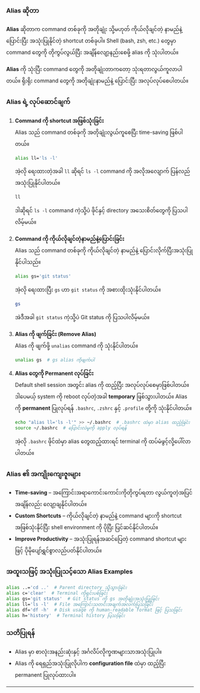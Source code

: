 
### **Alias ဆိုတာ**  
**Alias** ဆိုတာက command တစ်ခုကို အတိုချုံး သို့မဟုတ် ကိုယ်လိုချင်တဲ့ နာမည်နဲ့ပြောင်းပြီး အသုံးပြုနိုင်တဲ့ shortcut တစ်ခုပါ။ Shell (bash, zsh, etc.) တွေမှာ command တွေကို တိုကွပ်လွယ်ပြီး အချိန်လျော့နည်းစေဖို့ alias ကို သုံးပါတယ်။ 

**Alias** ကို သုံးပြီး command တွေကို အတိုချုံးတာကတော့ သုံးရတာလွယ်ကူလာပါတယ်။ ရိုးရိုး command တွေကို အတိုချုံးနာမည်နဲ့ ပြောင်းပြီး အလုပ်လုပ်စေပါတယ်။ 

### **Alias ရဲ့ လုပ်ဆောင်ချက်**

1. **Command ကို shortcut အဖြစ်သုံးခြင်း**  
   Alias သည် command တစ်ခုကို အတိုချုံးလွယ်ကူစေပြီး time-saving ဖြစ်ပါတယ်။


   ```bash
   alias ll='ls -l'  
   ```
   အဲ့လို ရေးထားတဲ့အခါ `ll` ဆိုရင် `ls -l` command ကို အလိုအလျောက် ပြန်လည်အသုံးပြုနိုင်ပါတယ်။  
   ```bash
   ll
   ```
   ဒါဆိုရင် `ls -l` command ကဲ့သို့ပဲ ဖိုင်နှင့် directory အသေးစိတ်တွေကို ပြသပါလိမ့်မယ်။

2. **Command ကို ကိုယ်လိုချင်တဲ့နာမည်နဲ့ပြောင်းခြင်း**  
   Alias သည် command တစ်ခုကို ကိုယ်လိုချင်တဲ့ နာမည်နဲ့ ပြောင်းလိုက်ပြီးအသုံးပြုနိုင်ပါသည်။ 


   ```bash
   alias gs='git status'  
   ```
   အဲ့လို ရေးထားပြီး `gs` ဟာ `git status` ကို အစားထိုးသုံးနိုင်ပါတယ်။  
   ```bash
   gs  
   ```
   အဲဒီအခါ `git status` ကဲ့သို့ပဲ Git status ကို ပြသပါလိမ့်မယ်။

3. **Alias ကို ဖျက်ခြင်း (Remove Alias)**  
   Alias ကို ဖျက်ဖို့ `unalias` command ကို သုံးနိုင်ပါတယ်။ 


   ```bash
   unalias gs  # gs alias ကိုဖျက်ပါ
   ```

4. **Alias တွေကို **Permanent** လုပ်ခြင်း**  
   Default shell session အတွင်း alias ကို ထည့်ပြီး အလုပ်လုပ်စေမှာဖြစ်ပါတယ်။ ဒါပေမယ့် system ကို reboot လုပ်တဲ့အခါ **temporary** ဖြစ်သွားပါတယ်။ Alias ကို **permanent** ပြုလုပ်ရန် `.bashrc`, `.zshrc` နှင့် `.profile` တို့ကို သုံးနိုင်ပါတယ်။  


   ```bash
   echo "alias ll='ls -l'" >> ~/.bashrc  # .bashrc ထဲမှာ alias ထည့်ခြင်း
   source ~/.bashrc  # ပြောင်းလဲမှုကို apply လုပ်ရန်
   ```

   အဲ့လို `.bashrc` ဖိုင်ထဲမှာ alias တွေထည့်ထားရင် terminal ကို ထပ်မံဖွင့်လို့ပေါ်လာပါတယ်။

### **Alias ၏ အကျိုးကျေးဇူးများ**  
- **Time-saving** – အကြောင်းအရာကောင်းကောင်းကိုတိုကွပ်ရတာ လွယ်ကူတဲ့အပြင် အချိန်လည်း လျော့ချနိုင်ပါတယ်။
- **Custom Shortcuts** – ကိုယ်လိုချင်တဲ့ နာမည်နဲ့ command များကို shortcut အဖြစ်သုံးနိုင်ပြီး shell environment ကို ပိုပြီး ပြင်ဆင်နိုင်ပါတယ်။
- **Improve Productivity** – အသုံးပြုရန်အဆင်ပြေတဲ့ command shortcut များဖြင့် ပိုမိုပျော်ရွှင်စွာလည်ပတ်နိုင်ပါတယ်။

### **အထူးသဖြင့် အသုံးပြုသင့်သော Alias Examples**  
```bash
alias ..='cd ..'  # Parent directory သို့သွားခြင်း
alias c='clear'  # Terminal ကိုရှင်းပစ်ခြင်း
alias gs='git status'  # Git status ကို gs အတိုချုံးအသုံးပြုခြင်း
alias ll='ls -l'  # File အကြောင်းသတင်းအချက်အလက်ပြသခြင်း
alias df='df -h'  # Disk usage ကို human-readable format ဖြင့် ပြသခြင်း
alias h='history'  # Terminal history ပြသခြင်း
```

### **သတိပြုရန်**  
- Alias မှာ စာလုံးအနည်းဆုံးနှင့် အင်္ဂလိပ်လိုက္ခဏများသာအသုံးပြုပါ။  
- Alias ကို ရေရှည်အသုံးပြုလိုပါက **configuration file** ထဲမှာ ထည့်ပြီး permanent ပြုလုပ်ထားပါ။

---